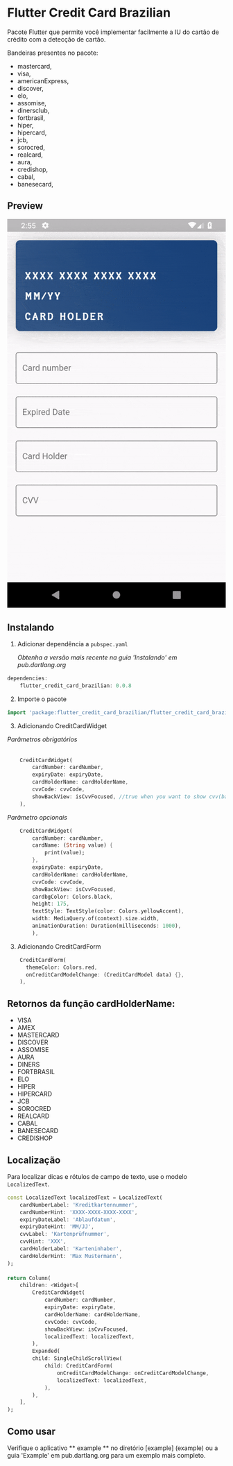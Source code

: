 # Flutter Credit Card Brazilian

Pacote Flutter que permite você implementar facilmente a IU do cartão de crédito com a detecção de cartão.

Bandeiras presentes no pacote:
*  mastercard,
*  visa,
*  americanExpress,
*  discover,
*  elo,
*  assomise,
*  dinersclub,
*  fortbrasil,
*  hiper,
*  hipercard,
*  jcb,
*  sorocred,
*  realcard,
*  aura,
*  credishop,
*  cabal,
*  banesecard,

## Preview

![O aplicativo de exemplo em execução no Android](https://github.com/JoseBarreto1/flutter_credit_card_brazilian/blob/master/preview/preview.gif)

## Instalando

1.  Adicionar dependência a `pubspec.yaml`

    *Obtenha a versão mais recente na guia 'Instalando' em pub.dartlang.org*
    
```dart
dependencies:
    flutter_credit_card_brazilian: 0.0.8
```

2.  Importe o pacote
```dart
import 'package:flutter_credit_card_brazilian/flutter_credit_card_brazilian.dart';
```

3.  Adicionando CreditCardWidget

*Parâmetros obrigatórios*
```dart

    CreditCardWidget(
        cardNumber: cardNumber,
        expiryDate: expiryDate, 
        cardHolderName: cardHolderName,
        cvvCode: cvvCode,
        showBackView: isCvvFocused, //true when you want to show cvv(back) view
    ),
```    
*Parâmetro opcionais*
```dart   
    CreditCardWidget(
        cardNumber: cardNumber,
        cardName: (String value) {
            print(value);
        },
        expiryDate: expiryDate,
        cardHolderName: cardHolderName,
        cvvCode: cvvCode,
        showBackView: isCvvFocused,
        cardbgColor: Colors.black,
        height: 175,
        textStyle: TextStyle(color: Colors.yellowAccent),
        width: MediaQuery.of(context).size.width,
        animationDuration: Duration(milliseconds: 1000),
        ),
``` 
3.  Adicionando CreditCardForm

```dart
    CreditCardForm(
      themeColor: Colors.red,
      onCreditCardModelChange: (CreditCardModel data) {},
    ),
```
## Retornos da função cardHolderName:
*  VISA
*  AMEX
*  MASTERCARD
*  DISCOVER
*  ASSOMISE
*  AURA
*  DINERS
*  FORTBRASIL
*  ELO
*  HIPER
*  HIPERCARD
*  JCB
*  SOROCRED
*  REALCARD
*  CABAL
*  BANESECARD
*  CREDISHOP

## Localização

Para localizar dicas e rótulos de campo de texto, use o modelo `LocalizedText`.

```dart
const LocalizedText localizedText = LocalizedText(
    cardNumberLabel: 'Kreditkartennummer',
    cardNumberHint: 'XXXX-XXXX-XXXX-XXXX',
    expiryDateLabel: 'Ablaufdatum',
    expiryDateHint: 'MM/JJ',
    cvvLabel: 'Kartenprüfnummer',
    cvvHint: 'XXX',
    cardHolderLabel: 'Karteninhaber',
    cardHolderHint: 'Max Mustermann',
);

return Column(
    children: <Widget>[
        CreditCardWidget(
            cardNumber: cardNumber,
            expiryDate: expiryDate,
            cardHolderName: cardHolderName,
            cvvCode: cvvCode,
            showBackView: isCvvFocused,
            localizedText: localizedText,
        ),
        Expanded(
        child: SingleChildScrollView(
            child: CreditCardForm(
                onCreditCardModelChange: onCreditCardModelChange,
                localizedText: localizedText,
            ),
        ),
    ],
);
```

## Como usar
Verifique o aplicativo ** example ** no diretório [example] (example) ou a guia 'Example' em pub.dartlang.org para um exemplo mais completo.
